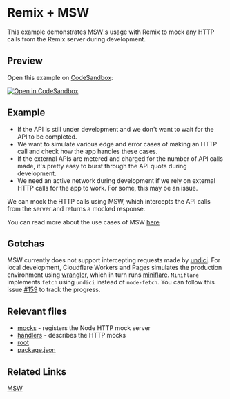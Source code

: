 # Remix + MSW

This example demonstrates [MSW's][msw] usage with Remix to mock any HTTP calls from the Remix server during development.

## Preview

Open this example on [CodeSandbox](https://codesandbox.com):

[![Open in CodeSandbox](https://codesandbox.io/static/img/play-codesandbox.svg)](https://codesandbox.io/s/github/remix-run/remix/tree/main/examples/msw)

## Example

- If the API is still under development and we don't want to wait for the API to be completed.
- We want to simulate various edge and error cases of making an HTTP call and check how the app handles these cases.
- If the external APIs are metered and charged for the number of API calls made, it's pretty easy to burst through the API quota during development.
- We need an active network during development if we rely on external HTTP calls for the app to work. For some, this may be an issue.

We can mock the HTTP calls using MSW, which intercepts the API calls from the server and returns a mocked response.

You can read more about the use cases of MSW [here](https://mswjs.io/docs/#when-to-mock-api)

## Gotchas

MSW currently does not support intercepting requests made by [undici](https://undici.nodejs.org/#/). For local development, Cloudflare Workers and Pages simulates the production environment using [wrangler](https://developers.cloudflare.com/workers/cli-wrangler), which in turn runs [miniflare](https://github.com/cloudflare/miniflare). `Miniflare` implements `fetch` using `undici` instead of `node-fetch`. You can follow this issue [#159](https://github.com/mswjs/interceptors/issues/159) to track the progress.

## Relevant files

- [mocks](./mocks/index.js) - registers the Node HTTP mock server
- [handlers](./mocks/handlers.js) - describes the HTTP mocks
- [root](./app/root.tsx)
- [package.json](./package.json)

## Related Links

[MSW][msw]

[msw]: https://mswjs.io/
